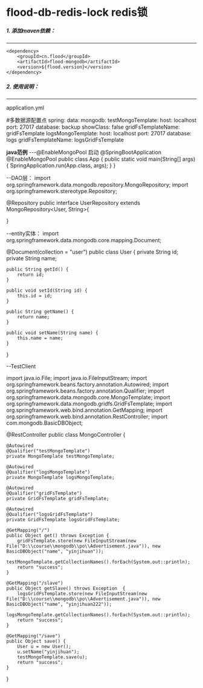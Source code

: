# flood-db-redis-lock redis锁

##### 1. 添加maven依赖：
---
    <dependency>
    	<groupId>cn.flood</groupId>
    	<artifactId>flood-mongodb</artifactId>
    	<version>${flood.version}</version>
    </dependency>


##### 2. 使用说明：
---
application.yml
   
#多数据源配置点
spring:
  data:
    mongodb:
      testMongoTemplate:
        host: localhost
        port: 27017
        database: backup
        showClass: false
        gridFsTemplateName: gridFsTemplate
      logsMongoTemplate:
        host: localhost
        port: 27017
        database: logs
        gridFsTemplateName: logsGridFsTemplate


**java范例**
---@EnableMongoPool
启动
@SpringBootApplication
@EnableMongoPool
public class App {
	public static void main(String[] args) {
		SpringApplication.run(App.class, args);
	}
}

--DAO层：
import org.springframework.data.mongodb.repository.MongoRepository;
import org.springframework.stereotype.Repository;

@Repository
public interface UserRepository extends MongoRepository<User, String>{
	
}

--entity实体：
import org.springframework.data.mongodb.core.mapping.Document;

@Document(collection = "user")
public class User {
	private String id;
	private String name;

	public String getId() {
		return id;
	}

	public void setId(String id) {
		this.id = id;
	}

	public String getName() {
		return name;
	}

	public void setName(String name) {
		this.name = name;
	}

}


--TestClient

import java.io.File;
import java.io.FileInputStream;
import org.springframework.beans.factory.annotation.Autowired;
import org.springframework.beans.factory.annotation.Qualifier;
import org.springframework.data.mongodb.core.MongoTemplate;
import org.springframework.data.mongodb.gridfs.GridFsTemplate;
import org.springframework.web.bind.annotation.GetMapping;
import org.springframework.web.bind.annotation.RestController;
import com.mongodb.BasicDBObject;

@RestController
public class MongoController {

	@Autowired
	@Qualifier("testMongoTemplate")
	private MongoTemplate testMongoTemplate;
	
	@Autowired
	@Qualifier("logsMongoTemplate")
	private MongoTemplate logsMongoTemplate;
	
	@Autowired
	@Qualifier("gridFsTemplate")
	private GridFsTemplate gridFsTemplate;
	
	@Autowired
	@Qualifier("logsGridFsTemplate")
	private GridFsTemplate logsGridFsTemplate;
	
	@GetMapping("/")
	public Object get() throws Exception {
		gridFsTemplate.store(new FileInputStream(new File("D:\\course\\mongodb\\po\\Advertisement.java")), new BasicDBObject("name", "yinjihuan"));
		testMongoTemplate.getCollectionNames().forEach(System.out::println);
		return "success";
	}
	
	@GetMapping("/slave")
	public Object getSlave() throws Exception  {
		logsGridFsTemplate.store(new FileInputStream(new File("D:\\course\\mongodb\\po\\Advertisement.java")), new BasicDBObject("name", "yinjihuan222"));
		logsMongoTemplate.getCollectionNames().forEach(System.out::println);
		return "success";
	}
	
	@GetMapping("/save")
	public Object save() {
		User u = new User();
		u.setName("yinjihuan");
		testMongoTemplate.save(u);
		return "success";
	}
}

  
  
